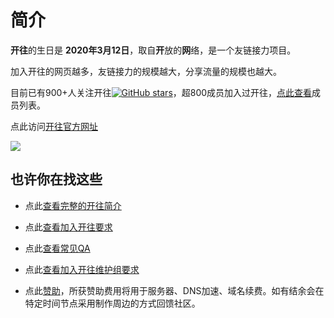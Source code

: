 # 简介

**开往**的生日是 **2020年3月12日**，取自**开**放的**网**络，是一个友链接力项目。

加入开往的网页越多，友链接力的规模越大，分享流量的规模也越大。

目前已有900+人关注开往[![GitHub stars](https://img.shields.io/github/stars/travellings-link/travellings?style=social)](https://github.com/travellings-link/travellings/stargazers)，超800成员加入过开往，[点此查看](https://api.travellings.cn/all)成员列表。

点此访问[开往官方网址](https://www.travellings.cn)

<img src="https://github-production-user-asset-6210df.s3.amazonaws.com/69161207/266809446-b37484cb-d525-4fe0-aa9d-2497d6421bf9.png">

## 也许你在找这些

- 点此[查看完整的开往简介](./docs/intro.md)

- 点此[查看加入开往要求](./docs/join.md)

- 点此[查看常见QA](./docs/qa.md)

- 点此[查看加入开往维护组要求](./docs/toyou.md)

- 点此[赞助](https://afdian.net/a/travellings)，所获赞助费用将用于服务器、DNS加速、域名续费。如有结余会在特定时间节点采用制作周边的方式回馈社区。

